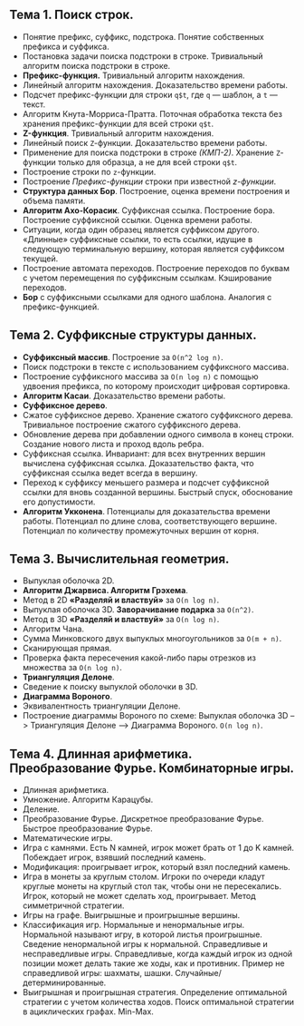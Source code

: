 ## Тема 1. Поиск строк.

* Понятие префикс, суффикс, подстрока. Понятие собственных префикса и суффикса.
* Постановка задачи поиска подстроки в строке. Тривиальный алгоритм поиска подстроки в строке.
* **Префикс-функция.** Тривиальный алгоритм нахождения.
* Линейный алгоритм нахождения. Доказательство времени работы. 
* Подсчет префикс-функции для строки `q$t`, где `q` — шаблон, а `t` — текст.
* Алгоритм Кнута-Морриса-Пратта. Поточная обработка текста без хранения префикс-функции для всей строки `q$t`.
* **Z-функция**. Тривиальный алгоритм нахождения.
* Линейный поиск `Z`-функции. Доказательство времени работы.
* Применение для поиска подстроки в строке *(КМП-2)*. Хранение `Z`-функции только для образца, а не для всей строки `q$t`.
* Построение строки по `z`-функции.
* Построение *Префикс-функции* строки при известной *z-функции*.
* **Структура данных Бор**. Построение, оценка времени построения и объема памяти.
* **Алгоритм Ахо-Корасик**. Суффиксная ссылка. Построение бора. Построение суффиксной ссылки. Оценка времени работы.
* Ситуации, когда один образец является суффиксом другого. «Длинные» суффиксные ссылки, то есть ссылки, идущие в следующую терминальную вершину, которая является суффиксом текущей.
* Построение автомата переходов. Построение переходов по буквам с учетом перемещения по суффиксным ссылкам. Кэширование переходов.
* **Бор** с суффиксными ссылками для одного шаблона. Аналогия с префикс-функцией.

## Тема 2. Суффиксные структуры данных.

* **Суффиксный массив**. Построение за `O(n^2 log n)`.
* Поиск подстроки в тексте с использованием суффиксного массива.
* Построение суффиксного массива за `O(n log n)` с помощью удвоения префикса, по которому происходит цифровая сортировка.
* **Алгоритм Касаи**. Доказательство времени работы.
* **Суффиксное дерево**.
* Сжатое суффиксное дерево. Хранение сжатого суффиксного дерева. Тривиальное построение сжатого суффиксного дерева.
* Обновление дерева при добавлении одного символа в конец строки. Создание нового листа и проход вдоль ребра.
* Суффиксная ссылка. Инвариант: для всех внутренних вершин вычислена суффиксная ссылка. Доказательство факта, что суффиксная ссылка ведет всегда в вершину.
* Переход к суффиксу меньшего размера и подсчет суффиксной ссылки для вновь созданной вершины. Быстрый спуск, обоснование его допустимости.
* **Алгоритм Укконена**. Потенциалы для доказательства времени работы. Потенциал по длине слова, соответствующего вершине. Потенциал по количеству промежуточных вершин от корня.

## Тема 3. Вычислительная геометрия.

* Выпуклая оболочка 2D.
* **Алгоритм Джарвиса. Алгоритм Грэхема**.
* Метод в 2D **«Разделяй и властвуй»** за `O(n log n)`.
* Выпуклая оболочка 3D. **Заворачивание подарка** за `O(n^2)`.
* Метод в 3D **«Разделяй и властвуй»** за `O(n log n)`.
* Алгоритм Чана.
* Сумма Минковского двух выпуклых многоугольников за `O(m + n)`.
* Сканирующая прямая.
* Проверка факта пересечения какой-либо пары отрезков из множества за `O(n log n)`.
* **Триангуляция Делоне**.
* Сведение к поиску выпуклой оболочки в 3D.
* **Диаграмма Вороного**.
* Эквивалентность триангуляции Делоне.
* Построение диаграммы Вороного по схеме: Выпуклая оболочка 3D –> Триангуляция Делоне –> Диаграмма Вороного. `O(n log n)`.

## Тема 4. Длинная арифметика. Преобразование Фурье. Комбинаторные игры.

* Длинная арифметика.
* Умножение. Алгоритм Карацубы.
* Деление.
* Преобразование Фурье. Дискретное преобразование Фурье. Быстрое преобразование Фурье.
* Математические игры.
* Игра с камнями. Есть N камней, игрок может брать от 1 до K камней. Побеждает игрок, взявший последний камень.
* Модификация: проигрывает игрок, который взял последний камень.
* Игра в монеты за круглым столом. Игроки по очереди кладут круглые монеты на круглый стол так, чтобы они не пересекались. Игрок, который не может сделать ход, проигрывает. Метод симметричной стратегии.
* Игры на графе. Выигрышные и проигрышные вершины.
* Классификация игр. Нормальные и ненормальные игры. Нормальной называют игру, в которой листья проигрышные. Сведение ненормальной игры к нормальной. Справедливые и несправедливые игры. Справедливые, когда каждый игрок из одной позиции может делать такие же ходы, как и противник. Пример не справедливой игры: шахматы, шашки. Случайные/детерминированные.
* Выигрышная и проигрышная стратегия. Определение оптимальной стратегии с учетом количества ходов. Поиск оптимальной стратегии в ациклических графах. Min-Max.

